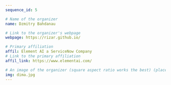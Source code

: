 ```yaml
---
sequence_id: 5

# Name of the organizer
name: Dzmitry Bahdanau

# Link to the organizer's webpage
webpage: https://rizar.github.io/

# Primary affiliation
affil: Element AI a ServiceNow Company
# Link to the primary affiliation
affil_link: https://www.elementai.com/

# An image of the organizer (square aspect ratio works the best) (place in the `assets/img/organizers` directory)
img: dima.jpg
---
```

